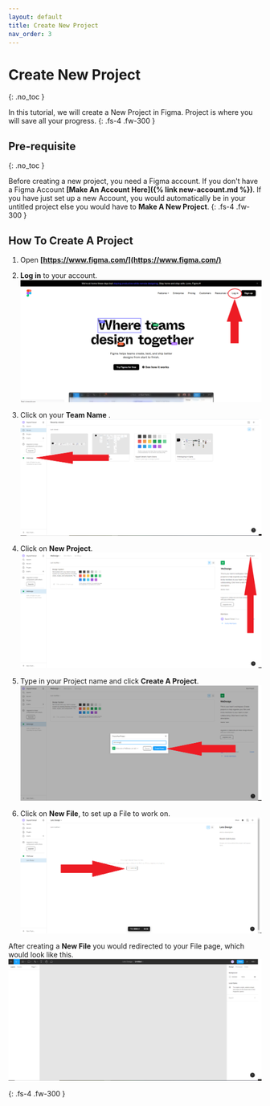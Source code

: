 ```yaml
---
layout: default
title: Create New Project
nav_order: 3
---
```


# Create New Project
{: .no_toc }

In this tutorial, we will create a New Project in Figma. Project is where you will save all your progress. 
{: .fs-4 .fw-300 }

## Pre-requisite
{: .no_toc }

Before creating a new project, you need a Figma account. If you don't have a Figma Account **[Make An Account Here]({% link new-account.md %})**. If you have just set up a new Account, you would automatically be in your untitled project else you would have to **Make A New Project**.
{: .fs-4 .fw-300 }


## How To Create A Project

1. Open **[https://www.figma.com/](https://www.figma.com/)**

2.  **Log in** to your account.
  ![alt text](https://github.com/thesayedfahad/Fahad-Test-Docs/blob/gh-pages/assets/images/login.png?raw=true "Logo Title Text 0")


3. Click on your **Team Name** .
  ![alt text](https://github.com/thesayedfahad/Fahad-Test-Docs/blob/gh-pages/assets/images/wedes.png?raw=true "Logo Title Text 1")

4. Click on **New Project**.
  ![alt text](https://github.com/thesayedfahad/Fahad-Test-Docs/blob/gh-pages/assets/images/wedesign-2.png?raw=true "Logo Title Text 2")

5. Type in your Project name and click **Create A Project**.
  ![alt text](https://github.com/thesayedfahad/Fahad-Test-Docs/blob/gh-pages/assets/images/wedesin3.png?raw=true "Logo Title Text 3")

6. Click on **New File**, to set up a File to work on.
  ![alt text](https://github.com/thesayedfahad/Fahad-Test-Docs/blob/gh-pages/assets/images/4.png?raw=true "Logo Title Text 4")

After creating a **New File** you would redirected to your File page, which would look like this.
  ![alt text](https://github.com/thesayedfahad/Fahad-Test-Docs/blob/gh-pages/assets/images/55.png?raw=true "Logo Title Text 5")


{: .fs-4 .fw-300 }  

